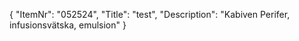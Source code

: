 {
  "ItemNr": "052524",
  "Title": "test",
  "Description": "Kabiven Perifer, infusionsvätska, emulsion"
}